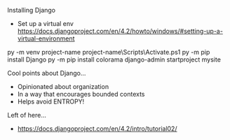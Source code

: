 Installing Django
- Set up a virtual env https://docs.djangoproject.com/en/4.2/howto/windows/#setting-up-a-virtual-environment

py -m venv project-name
project-name\Scripts\Activate.ps1
py -m pip install Django
py -m pip install colorama
django-admin startproject mysite


Cool points about Django...
- Opinionated about organization
- In a way that encourages bounded contexts
- Helps avoid ENTROPY!

Left of here...
- https://docs.djangoproject.com/en/4.2/intro/tutorial02/